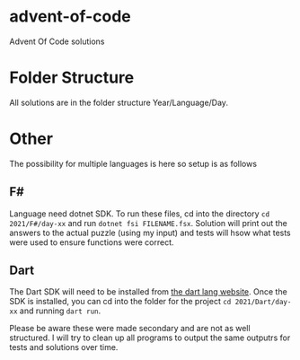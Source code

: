 # advent-of-code
Advent Of Code solutions

# Folder Structure
All solutions are in the folder structure Year/Language/Day.

# Other
The possibility for multiple languages is here so setup is as follows

## F#
Language need dotnet SDK. To run these files, cd into the directory `cd 2021/F#/day-xx` and run `dotnet fsi FILENAME.fsx`. Solution will print out the answers to the actual puzzle (using my input) and tests will hsow what tests were used to ensure functions were correct.

## Dart
The Dart SDK will need to be installed from [the dart lang website](https://dart.dev/get-dart). Once the SDK is installed, you can cd into the folder for the project `cd 2021/Dart/day-xx` and running `dart run`.

Please be aware these were made secondary and are not as well structured. I will try to clean up all programs to output the same outputrs for tests and solutions over time.

